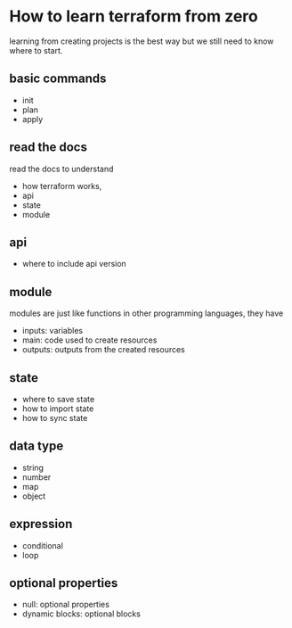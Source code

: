 # How to learn terraform from zero

learning from creating projects is the best way but we still need to know where to start.

## basic commands
- init
- plan
- apply

## read the docs
read the docs to understand
- how terraform works,
- api
- state
- module

## api
- where to include api version

## module
modules are just like functions in other programming languages, they have
- inputs: variables
- main: code used to create resources
- outputs: outputs from the created resources

## state
- where to save state
- how to import state
- how to sync state

## data type
- string
- number
- map
- object

## expression
- conditional
- loop

## optional properties
- null: optional properties
- dynamic blocks: optional blocks

